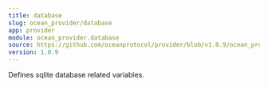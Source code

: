 ```yaml
---
title: database
slug: ocean_provider/database
app: provider
module: ocean_provider.database
source: https://github.com/oceanprotocol/provider/blob/v1.0.9/ocean_provider/database.py
version: 1.0.9
---
```

Defines sqlite database related variables.

